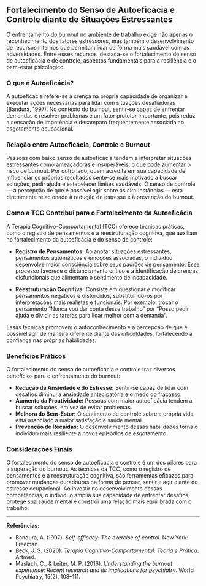 
## Fortalecimento do Senso de Autoeficácia e Controle diante de Situações Estressantes

O enfrentamento do burnout no ambiente de trabalho exige não apenas o reconhecimento dos fatores estressores, mas também o desenvolvimento de recursos internos que permitam lidar de forma mais saudável com as adversidades. Entre esses recursos, destaca-se o fortalecimento do senso de autoeficácia e de controle, aspectos fundamentais para a resiliência e o bem-estar psicológico.

### O que é Autoeficácia?

A autoeficácia refere-se à crença na própria capacidade de organizar e executar ações necessárias para lidar com situações desafiadoras (Bandura, 1997). No contexto do burnout, sentir-se capaz de enfrentar demandas e resolver problemas é um fator protetor importante, pois reduz a sensação de impotência e desamparo frequentemente associada ao esgotamento ocupacional.

### Relação entre Autoeficácia, Controle e Burnout

Pessoas com baixo senso de autoeficácia tendem a interpretar situações estressantes como ameaçadoras e insuperáveis, o que pode aumentar o risco de burnout. Por outro lado, quem acredita em sua capacidade de influenciar os próprios resultados sente-se mais motivado a buscar soluções, pedir ajuda e estabelecer limites saudáveis. O senso de controle — a percepção de que é possível agir sobre as circunstâncias — está diretamente relacionado à redução do estresse e à prevenção do burnout.

### Como a TCC Contribui para o Fortalecimento da Autoeficácia

A Terapia Cognitivo-Comportamental (TCC) oferece técnicas práticas, como o registro de pensamentos e a reestruturação cognitiva, que auxiliam no fortalecimento da autoeficácia e do senso de controle:

- **Registro de Pensamentos:** Ao anotar situações estressantes, pensamentos automáticos e emoções associadas, o indivíduo desenvolve maior consciência sobre seus padrões de pensamento. Esse processo favorece o distanciamento crítico e a identificação de crenças disfuncionais que alimentam o sentimento de incapacidade.

- **Reestruturação Cognitiva:** Consiste em questionar e modificar pensamentos negativos e distorcidos, substituindo-os por interpretações mais realistas e funcionais. Por exemplo, trocar o pensamento “Nunca vou dar conta desse trabalho” por “Posso pedir ajuda e dividir as tarefas para lidar melhor com a demanda”.

Essas técnicas promovem o autoconhecimento e a percepção de que é possível agir de maneira diferente diante das dificuldades, fortalecendo a confiança nas próprias habilidades.

### Benefícios Práticos

O fortalecimento do senso de autoeficácia e controle traz diversos benefícios para o enfrentamento do burnout:

- **Redução da Ansiedade e do Estresse:** Sentir-se capaz de lidar com desafios diminui a ansiedade antecipatória e o medo do fracasso.
- **Aumento da Proatividade:** Pessoas com maior autoeficácia tendem a buscar soluções, em vez de evitar problemas.
- **Melhora do Bem-Estar:** O sentimento de controle sobre a própria vida está associado a maior satisfação e saúde mental.
- **Prevenção de Recaídas:** O desenvolvimento dessas habilidades torna o indivíduo mais resiliente a novos episódios de esgotamento.

### Considerações Finais

O fortalecimento do senso de autoeficácia e controle é um dos pilares para a superação do burnout. As técnicas da TCC, como o registro de pensamentos e a reestruturação cognitiva, são ferramentas eficazes para promover mudanças duradouras na forma de pensar, sentir e agir diante do estresse ocupacional. Ao investir no desenvolvimento dessas competências, o indivíduo amplia sua capacidade de enfrentar desafios, protege sua saúde mental e constrói uma relação mais equilibrada com o trabalho.

---

**Referências:**

- Bandura, A. (1997). *Self-efficacy: The exercise of control*. New York: Freeman.
- Beck, J. S. (2020). *Terapia Cognitivo-Comportamental: Teoria e Prática*. Artmed.
- Maslach, C., & Leiter, M. P. (2016). *Understanding the burnout experience: Recent research and its implications for psychiatry*. World Psychiatry, 15(2), 103–111.
```

